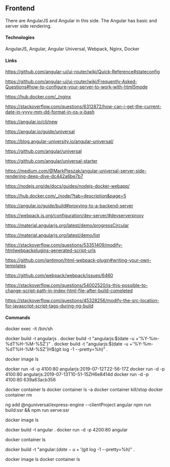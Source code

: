 ## Frontend

There are AngularJS and Angular in this side.
The Angular has basic and server side rendering.


#### Technologies

AngularJS, Angular, Angular Universal, Webpack, Nginx, Docker


#### Links

https://github.com/angular-ui/ui-router/wiki/Quick-Reference#stateconfig

https://github.com/angular-ui/ui-router/wiki/Frequently-Asked-Questions#how-to-configure-your-server-to-work-with-html5mode

https://hub.docker.com/_/nginx

https://stackoverflow.com/questions/6312872/how-can-i-get-the-current-date-in-yyyy-mm-dd-format-in-os-x-bash

https://angular.io/cli/new

https://angular.io/guide/universal

https://blog.angular-university.io/angular-universal/

https://github.com/angular/universal

https://github.com/angular/universal-starter

https://medium.com/@MarkPieszak/angular-universal-server-side-rendering-deep-dive-dc442a6be7b7

https://nodejs.org/de/docs/guides/nodejs-docker-webapp/

https://hub.docker.com/_/node/?tab=description&page=5

https://angular.io/guide/build#proxying-to-a-backend-server

https://webpack.js.org/configuration/dev-server/#devserverproxy

https://material.angularjs.org/latest/demo/progressCircular

https://material.angularjs.org/latest/demo/list

https://stackoverflow.com/questions/53351409/modify-htmlwebpackplugins-generated-script-urls

https://github.com/jantimon/html-webpack-plugin#writing-your-own-templates

https://github.com/webpack/webpack/issues/6460

https://stackoverflow.com/questions/54002520/is-this-possible-to-change-script-path-in-index-html-file-after-build-completed

https://stackoverflow.com/questions/45328256/modify-the-src-location-for-javascript-script-tags-during-ng-build


#### Commands

docker exec -it <container> /bin/sh

docker build -t angularjs .
docker build -t "angularjs:$(date -u +'%Y-%m-%dT%H-%M-%SZ')" .
docker build -t "angularjs:$(date -u +'%Y-%m-%dT%H-%M-%SZ')H$(git log -1 --pretty=%h)" .

docker image ls

docker run -d -p 4100:80 angularjs:2019-07-12T22-56-17Z
docker run -d -p 4100:80 angularjs:2019-07-13T10-51-15ZH6e8414d
docker run -d -p 4100:80 639a63acb356

docker container ls
docker container ls -a
docker container kill/stop <container>
docker container rm <container>


ng add @nguniversal/express-engine --clientProject angular
npm run build:ssr && npm run serve:ssr

docker image ls

docker build -t angular .
docker run -d -p 4200:80 angular

docker container ls

docker build -t "angular:$(date -u +'%Y-%m-%dT%H-%M-%SZ')H$(git log -1 --pretty=%h)" .

docker image ls
docker container ls
